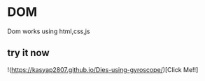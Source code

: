 # DOM
Dom works using html,css,js

## try it now

!(https://kasyap2807.github.io/Dies-using-gyroscope/)[Click Me!!]
